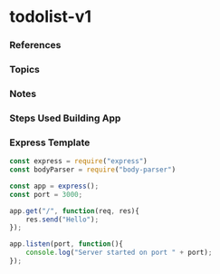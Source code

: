 # todolist-v1

### References

### Topics

### Notes

### Steps Used Building App

### Express Template

```javascript
const express = require("express")
const bodyParser = require("body-parser")

const app = express();
const port = 3000;

app.get("/", function(req, res){
    res.send("Hello");
});

app.listen(port, function(){
    console.log("Server started on port " + port);
});
```